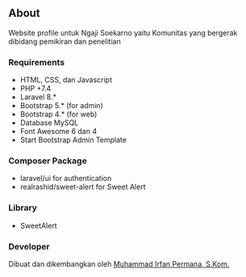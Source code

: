 ## About
Website profile untuk Ngaji Soekarno yaitu Komunitas yang bergerak dibidang pemikiran dan penelitian

### Requirements
- HTML, CSS, dan Javascript
- PHP +7.4
- Laravel 8.*
- Bootstrap 5.* (for admin)
- Bootstrap 4.* (for web)
- Database MySQL
- Font Awesome 6 dan 4
- Start Bootstrap Admin Template

### Composer Package
- laravel/ui for authentication
- realrashid/sweet-alert for Sweet Alert

### Library
- SweetAlert

### Developer
Dibuat dan dikembangkan oleh [Muhammad Irfan Permana, S.Kom.](https://wa.me/+6283140617623)
